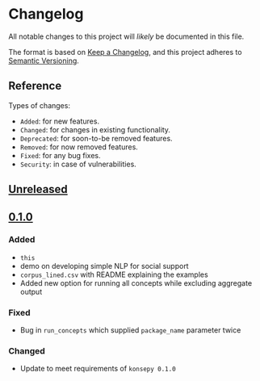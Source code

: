 # Changelog

All notable changes to this project will _likely_ be documented in this file.

The format is based on [Keep a Changelog](https://keepachangelog.com/en/1.0.0/),
and this project adheres to [Semantic Versioning](https://semver.org/spec/v2.0.0.html).

## Reference

Types of changes:

* `Added`: for new features.
* `Changed`: for changes in existing functionality.
* `Deprecated`: for soon-to-be removed features.
* `Removed`: for now removed features.
* `Fixed`: for any bug fixes.
* `Security`: in case of vulnerabilities.

## [Unreleased]

## [0.1.0]

### Added

* `this`
* demo on developing simple NLP for social support
* `corpus_lined.csv` with README explaining the examples
* Added new option for running all concepts while excluding aggregate output

### Fixed

* Bug in `run_concepts` which supplied `package_name` parameter twice

### Changed

* Update to meet requirements of `konsepy 0.1.0`

[unreleased]: https://github.com/kpwhri/konsepy_nlp_template/compare/0.1.0...HEAD

[0.1.0]: https://github.com/kpwhri/konsepy_nlp_template/releases/0.1.0
